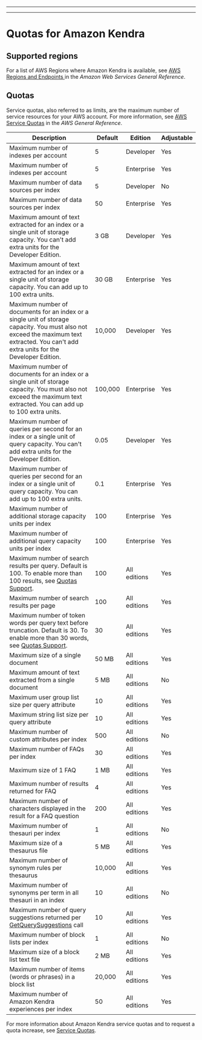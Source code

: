 --------

--------

# Quotas for Amazon Kendra<a name="quotas"></a>

## Supported regions<a name="regions"></a>

For a list of AWS Regions where Amazon Kendra is available, see [AWS Regions and Endpoints ](https://docs.aws.amazon.com/general/latest/gr/kendra.html) in the *Amazon Web Services General Reference*\.

## Quotas<a name="quota-details"></a>

Service quotas, also referred to as limits, are the maximum number of service resources for your AWS account\. For more information, see [AWS Service Quotas](https://docs.aws.amazon.com/general/latest/gr/aws_service_limits.html) in the *AWS General Reference*\.




| Description | Default | Edition | Adjustable | 
| --- | --- | --- | --- | 
| Maximum number of indexes per account | 5 | Developer | Yes | 
| Maximum number of indexes per account | 5 | Enterprise | Yes | 
| Maximum number of data sources per index | 5 | Developer | No | 
| Maximum number of data sources per index | 50 | Enterprise | Yes | 
| Maximum amount of text extracted for an index or a single unit of storage capacity\. You can't add extra units for the Developer Edition\. | 3 GB | Developer | Yes | 
| Maximum amount of text extracted for an index or a single unit of storage capacity\. You can add up to 100 extra units\. | 30 GB | Enterprise | Yes | 
| Maximum number of documents for an index or a single unit of storage capacity\. You must also not exceed the maximum text extracted\. You can't add extra units for the Developer Edition\. | 10,000 | Developer | Yes | 
| Maximum number of documents for an index or a single unit of storage capacity\. You must also not exceed the maximum text extracted\. You can add up to 100 extra units\. | 100,000 | Enterprise | Yes | 
| Maximum number of queries per second for an index or a single unit of query capacity\. You can't add extra units for the Developer Edition\. | 0\.05 | Developer | Yes | 
| Maximum number of queries per second for an index or a single unit of query capacity\. You can add up to 100 extra units\. | 0\.1 | Enterprise | Yes | 
| Maximum number of additional storage capacity units per index | 100 | Enterprise | Yes | 
| Maximum number of additional query capacity units per index | 100 | Enterprise | Yes | 
| Maximum number of search results per query\. Default is 100\. To enable more than 100 results, see [Quotas Support](http://aws.amazon.com/contact-us/)\. | 100 | All editions | Yes | 
| Maximum number of search results per page | 100 | All editions | Yes | 
| Maximum number of token words per query text before truncation\. Default is 30\. To enable more than 30 words, see [Quotas Support](http://aws.amazon.com/contact-us/)\. | 30 | All editions | Yes | 
| Maximum size of a single document | 50 MB | All editions | Yes | 
| Maximum amount of text extracted from a single document | 5 MB | All editions | No | 
| Maximum user group list size per query attribute | 10 | All editions | Yes | 
| Maximum string list size per query attribute | 10 | All editions | Yes | 
| Maximum number of custom attributes per index | 500 | All editions | No | 
| Maximum number of FAQs per index | 30 | All editions | Yes | 
| Maximum size of 1 FAQ | 1 MB | All editions | Yes | 
| Maximum number of results returned for FAQ | 4 | All editions | Yes | 
| Maximum number of characters displayed in the result for a FAQ question | 200 | All editions | Yes | 
| Maximum number of thesauri per index | 1 | All editions | No | 
| Maximum size of a thesaurus file | 5 MB | All editions | Yes | 
| Maximum number of synonym rules per thesaurus | 10,000 | All editions | Yes | 
| Maximum number of synonyms per term in all thesauri in an index | 10 | All editions | No | 
| Maximum number of query suggestions returned per [GetQuerySuggestions](https://docs.aws.amazon.com/kendra/latest/dg/API_GetQuerySuggestions.html) call | 10 | All editions | Yes | 
| Maximum number of block lists per index | 1 | All editions | No | 
| Maximum size of a block list text file | 2 MB | All editions | Yes | 
| Maximum number of items \(words or phrases\) in a block list | 20,000 | All editions | Yes | 
| Maximum number of Amazon Kendra experiences per index | 50 | All editions | Yes | 

For more information about Amazon Kendra service quotas and to request a quota increase, see [Service Quotas](https://console.aws.amazon.com/servicequotas/)\.